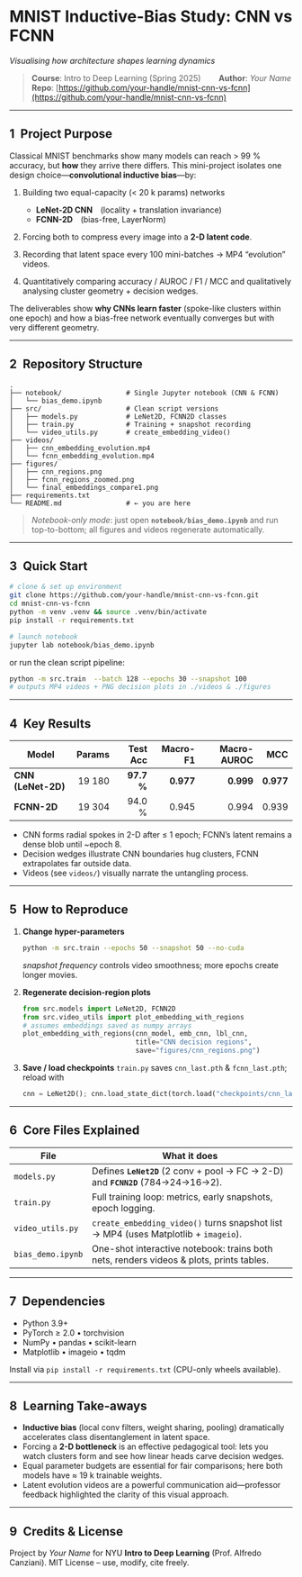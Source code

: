 # MNIST Inductive-Bias Study: **CNN vs FCNN**

*Visualising how architecture shapes learning dynamics*

> **Course**: Intro to Deep Learning (Spring 2025)  
> **Author**: *Your Name*
> **Repo**: [https://github.com/your-handle/mnist-cnn-vs-fcnn](https://github.com/your-handle/mnist-cnn-vs-fcnn)

---

## 1 Project Purpose

Classical MNIST benchmarks show many models can reach > 99 % accuracy, but **how** they arrive there differs.
This mini-project isolates one design choice—**convolutional inductive bias**—by:

1. Building two equal-capacity (< 20 k params) networks

   * **LeNet-2D CNN** (locality + translation invariance)
   * **FCNN-2D** (bias-free, LayerNorm)
2. Forcing both to compress every image into a **2-D latent code**.
3. Recording that latent space every 100 mini-batches → MP4 “evolution” videos.
4. Quantitatively comparing accuracy / AUROC / F1 / MCC and qualitatively analysing cluster geometry + decision wedges.

The deliverables show **why CNNs learn faster** (spoke-like clusters within one epoch) and how a bias-free network eventually converges but with very different geometry.

---

## 2 Repository Structure

```
.
├── notebook/                # Single Jupyter notebook (CNN & FCNN)
│   └── bias_demo.ipynb
├── src/                     # Clean script versions
│   ├── models.py            # LeNet2D, FCNN2D classes
│   ├── train.py             # Training + snapshot recording
│   └── video_utils.py       # create_embedding_video()
├── videos/
│   ├── cnn_embedding_evolution.mp4
│   └── fcnn_embedding_evolution.mp4
├── figures/
│   ├── cnn_regions.png
│   ├── fcnn_regions_zoomed.png
│   └── final_embeddings_compare1.png
├── requirements.txt
└── README.md                # ← you are here
```

> *Notebook-only mode*: just open **`notebook/bias_demo.ipynb`** and run top-to-bottom; all figures and videos regenerate automatically.

---

## 3 Quick Start

```bash
# clone & set up environment
git clone https://github.com/your-handle/mnist-cnn-vs-fcnn.git
cd mnist-cnn-vs-fcnn
python -m venv .venv && source .venv/bin/activate
pip install -r requirements.txt

# launch notebook
jupyter lab notebook/bias_demo.ipynb
```

or run the clean script pipeline:

```bash
python -m src.train  --batch 128 --epochs 30 --snapshot 100
# outputs MP4 videos + PNG decision plots in ./videos & ./figures
```

---

## 4 Key Results

| Model              | Params |   Test Acc |  Macro-F1 | Macro-AUROC |       MCC |
| ------------------ | -----: | ---------: | --------: | ----------: | --------: |
| **CNN (LeNet-2D)** | 19 180 | **97.7 %** | **0.977** |   **0.999** | **0.977** |
| **FCNN-2D**        | 19 304 |     94.0 % |     0.945 |       0.994 |     0.939 |

* CNN forms radial spokes in 2-D after ≤ 1 epoch; FCNN’s latent remains a dense blob until \~epoch 8.
* Decision wedges illustrate CNN boundaries hug clusters, FCNN extrapolates far outside data.
* Videos (see `videos/`) visually narrate the untangling process.

---

## 5 How to Reproduce

1. **Change hyper-parameters**

   ```bash
   python -m src.train --epochs 50 --snapshot 50 --no-cuda
   ```

   *snapshot frequency* controls video smoothness; more epochs create longer movies.

2. **Regenerate decision-region plots**

   ```python
   from src.models import LeNet2D, FCNN2D
   from src.video_utils import plot_embedding_with_regions
   # assumes embeddings saved as numpy arrays
   plot_embedding_with_regions(cnn_model, emb_cnn, lbl_cnn,
                               title="CNN decision regions",
                               save="figures/cnn_regions.png")
   ```

3. **Save / load checkpoints**
   `train.py` saves `cnn_last.pth` & `fcnn_last.pth`; reload with

   ```python
   cnn = LeNet2D(); cnn.load_state_dict(torch.load("checkpoints/cnn_last.pth"))
   ```

---

## 6 Core Files Explained

| File              | What it does                                                                            |
| ----------------- | --------------------------------------------------------------------------------------- |
| `models.py`       | Defines **`LeNet2D`** (2 conv + pool → FC → 2-D) and **`FCNN2D`** (784→24→16→2).        |
| `train.py`        | Full training loop: metrics, early snapshots, epoch logging.                            |
| `video_utils.py`  | `create_embedding_video()` turns snapshot list → MP4 (uses Matplotlib + `imageio`).     |
| `bias_demo.ipynb` | One-shot interactive notebook: trains both nets, renders videos & plots, prints tables. |

---

## 7 Dependencies

* Python 3.9+
* PyTorch ≥ 2.0 • torchvision
* NumPy • pandas • scikit-learn
* Matplotlib • imageio • tqdm

Install via `pip install -r requirements.txt` (CPU-only wheels available).

---

## 8 Learning Take-aways

* **Inductive bias** (local conv filters, weight sharing, pooling) dramatically accelerates class disentanglement in latent space.
* Forcing a **2-D bottleneck** is an effective pedagogical tool: lets you watch clusters form and see how linear heads carve decision wedges.
* Equal parameter budgets are essential for fair comparisons; here both models have ≈ 19 k trainable weights.
* Latent evolution videos are a powerful communication aid—professor feedback highlighted the clarity of this visual approach.

---

## 9 Credits & License

Project by *Your Name* for NYU **Intro to Deep Learning** (Prof. Alfredo Canziani).
MIT License – use, modify, cite freely.
